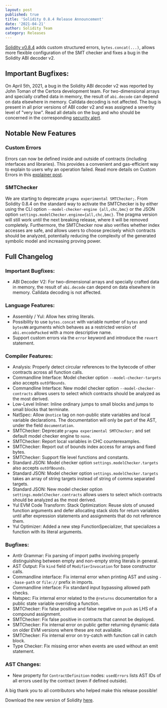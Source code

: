 ```yaml
---
layout: post
published: true
title: 'Solidity 0.8.4 Release Announcement'
date: '2021-04-21'
author: Solidity Team
category: Releases
---
```


[Solidity v0.8.4](https://github.com/ethereum/solidity/releases/tag/v0.8.4) adds custom structured errors, ``bytes.concat(...)``, allows more flexible
configuration of the SMT checker and fixes a bug in the Solidity ABI decoder v2.

## Important Bugfixes:

On April 5th, 2021, a bug in the Solidity ABI decoder v2 was reported by John Toman of the Certora development team. For two-dimensional arrays and specially crafted data in memory, the result of ``abi.decode`` can depend on data elsewhere in memory. Calldata decoding is not affected. The bug is present in all prior versions of ABI coder v2 and was assigned a severity level of "very low". Read all details on the bug and who should be concerned in the corresponding [security alert](https://blog.soliditylang.org/2021/04/21/decoding-from-memory-bug).

## Notable New Features

### Custom Errors

Errors can now be defined inside and outside of contracts (including interfaces and libraries). This provides a convenient
and gas-efficient way to explain to users why an operation failed. Read more details on Custom Errors in this [explainer post](https://blog.soliditylang.org/2021/04/21/custom-errors/).

### SMTChecker

We are starting to deprecate ``pragma experimental SMTChecker;``. From Solidity 0.8.4 on the standard way to activate the SMTChecker is by either using the
CLI option ``--model-checker-engine {all,chc,bmc}`` or the JSON option ``settings.modelChecker.engine={all,chc,bmc}``. The pragma version will still work
until the next breaking release, where it will be removed completely.
Furthermore, the SMTChecker now also verifies whether index accesses are safe, and allows users to choose precisely which contracts should be analyzed,
potentially reducing the complexity of the generated symbolic model and increasing proving power.

## Full Changelog

### Important Bugfixes:
 * ABI Decoder V2: For two-dimensional arrays and specially crafted data in memory, the result of ``abi.decode`` can depend on data elsewhere in memory. Calldata decoding is not affected.


### Language Features:
 * Assembly / Yul: Allow hex string literals.
 * Possibility to use ``bytes.concat`` with variable number of ``bytes`` and ``bytesNN`` arguments which behaves as a restricted version of `abi.encodePacked` with a more descriptive name.
 * Support custom errors via the ``error`` keyword and introduce the ``revert`` statement.

### Compiler Features:
 * Analysis: Properly detect circular references to the bytecode of other contracts across all function calls.
 * Commandline Interface: Model checker option ``--model-checker-targets`` also accepts ``outOfBounds``.
 * Commandline Interface: New model checker option ``--model-checker-contracts`` allows users to select which contracts should be analyzed as the most derived.
 * Low-Level Inliner: Inline ordinary jumps to small blocks and jumps to small blocks that terminate.
 * NatSpec: Allow ``@notice`` tag on non-public state variables and local variable declarations. The documentation will only be part of the AST, under the field ``documentation``.
 * SMTChecker: Deprecate ``pragma experimental SMTChecker;`` and set default model checker engine to ``none``.
 * SMTChecker: Report local variables in CHC counterexamples.
 * SMTChecker: Report out of bounds index access for arrays and fixed bytes.
 * SMTChecker: Support file level functions and constants.
 * Standard JSON: Model checker option ``settings.modelChecker.targets`` also accepts ``outOfBounds``.
 * Standard JSON: Model checker option ``settings.modelChecker.targets`` takes an array of string targets instead of string of comma separated targets.
 * Standard JSON: New model checker option ``settings.modelChecker.contracts`` allows users to select which contracts should be analyzed as the most derived.
 * Yul EVM Code Transform: Stack Optimization: Reuse slots of unused function arguments and defer allocating stack slots for return variables until after expression statements and assignments that do not reference them.
 * Yul Optimizer: Added a new step FunctionSpecializer, that specializes a function with its literal arguments.


### Bugfixes:
 * Antlr Grammar: Fix parsing of import paths involving properly distinguishing between empty and non-empty string literals in general.
 * AST Output: Fix ``kind`` field of ``ModifierInvocation`` for base constructor calls.
 * Commandline interface: Fix internal error when printing AST and using ``--base-path`` or ``file://`` prefix in imports.
 * Commandline interface: Fix standard input bypassing allowed path checks.
 * Natspec: Fix internal error related to the `@returns` documentation for a public state variable overriding a function.
 * SMTChecker: Fix false positive and false negative on ``push`` as LHS of a compound assignment.
 * SMTChecker: Fix false positive in contracts that cannot be deployed.
 * SMTChecker: Fix internal error on public getter returning dynamic data on older EVM versions where these are not available.
 * SMTChecker: Fix internal error on try-catch with function call in catch block.
 * Type Checker: Fix missing error when events are used without an emit statement.


### AST Changes:
 * New property for ``ContractDefinition`` nodes: ``usedErrors`` lists AST IDs of all errors used by the contract (even if defined outside).


A big thank you to all contributors who helped make this release possible!

Download the new version of Solidity [here](https://github.com/ethereum/solidity/releases/tag/v0.8.4).
